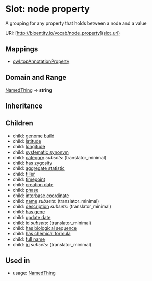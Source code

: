 # Slot: node property


A grouping for any property that holds between a node and a value

URI: [http://bioentity.io/vocab/node_property](slot_uri)
## Mappings

 * [owl:topAnnotationProperty](http://purl.obolibrary.org/obo/owl_topAnnotationProperty)
## Domain and Range

[NamedThing](NamedThing.md) -> **string**
## Inheritance

## Children

 *  child: [genome build](genome_build.md)
 *  child: [latitude](latitude.md)
 *  child: [longitude](longitude.md)
 *  child: [systematic synonym](systematic_synonym.md)
 *  child: [category](category.md) *subsets*: (translator_minimal)
 *  child: [has zygosity](has_zygosity.md)
 *  child: [aggregate statistic](aggregate_statistic.md)
 *  child: [filler](filler.md)
 *  child: [timepoint](timepoint.md)
 *  child: [creation date](creation_date.md)
 *  child: [phase](phase.md)
 *  child: [interbase coordinate](interbase_coordinate.md)
 *  child: [name](name.md) *subsets*: (translator_minimal)
 *  child: [description](description.md) *subsets*: (translator_minimal)
 *  child: [has gene](has_gene.md)
 *  child: [update date](update_date.md)
 *  child: [id](id.md) *subsets*: (translator_minimal)
 *  child: [has biological sequence](has_biological_sequence.md)
 *  child: [has chemical formula](has_chemical_formula.md)
 *  child: [full name](full_name.md)
 *  child: [iri](iri.md) *subsets*: (translator_minimal)
## Used in

 *  usage: [NamedThing](NamedThing.md)
